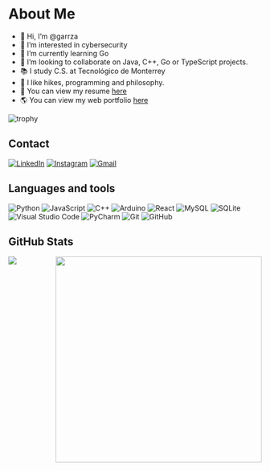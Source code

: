 # About Me
- 👋 Hi, I’m @garrza
- 👀 I’m interested in cybersecurity
- 🌱 I’m currently learning Go
- 💞️ I’m looking to collaborate on Java, C++, Go or TypeScript projects.
- 📚 I study C.S. at Tecnológico de Monterrey
- 🧠 I like hikes, programming and philosophy.
- 📄 You can view my resume [here](https://drive.google.com/file/d/17238hO2waX5ysYSCPqICShZtqV-6F8PZ/view)
- 🌎 You can view my web portfolio [here](http://garrza.com/)


![trophy](https://github-profile-trophy.vercel.app/?username=garrza&theme=onedark&margin-w=10&rank=-C,-?)

## Contact
<a href="https://www.linkedin.com/in/ramiro-garza-villarreal/" target="_blank"><img src="https://img.shields.io/badge/LinkedIn-0077B5?style=for-the-badge&logo=linkedin&logoColor=white" alt="LinkedIn"></a>
<a href="https://www.instagram.com/garrzza/" target="_blank"><img src="https://img.shields.io/badge/Instagram-E4405F?style=for-the-badge&logo=instagram&logoColor=white" alt="Instagram"></a>
<a href="mailto:garza.ramirov@gmail.com" target="_blank"><img src="https://img.shields.io/badge/Gmail-D14836?style=for-the-badge&logo=gmail&logoColor=white" alt="Gmail"> </a>

## Languages and tools

![Python](https://img.shields.io/badge/python-3670A0?style=for-the-badge&logo=python&logoColor=ffdd54)
![JavaScript](https://img.shields.io/badge/javascript-%23323330.svg?style=for-the-badge&logo=javascript&logoColor=%23F7DF1E)
![C++](https://img.shields.io/badge/c++-%2300599C.svg?style=for-the-badge&logo=c%2B%2B&logoColor=white)
![Arduino](https://img.shields.io/badge/-Arduino-00979D?style=for-the-badge&logo=Arduino&logoColor=white)
![React](https://img.shields.io/badge/react-%2320232a.svg?style=for-the-badge&logo=react&logoColor=%2361DAFB)
![MySQL](https://img.shields.io/badge/mysql-%2300f.svg?style=for-the-badge&logo=mysql&logoColor=white)
![SQLite](https://img.shields.io/badge/sqlite-%2307405e.svg?style=for-the-badge&logo=sqlite&logoColor=white)
![Visual Studio Code](https://img.shields.io/badge/Visual%20Studio%20Code-0078d7.svg?style=for-the-badge&logo=visual-studio-code&logoColor=white)
![PyCharm](https://img.shields.io/badge/pycharm-143?style=for-the-badge&logo=pycharm&logoColor=black&color=black&labelColor=green)
![Git](https://img.shields.io/badge/git-%23F05033.svg?style=for-the-badge&logo=git&logoColor=white)
![GitHub](https://img.shields.io/badge/github-%23121011.svg?style=for-the-badge&logo=github&logoColor=white)

## GitHub Stats
<div>
<p><img align="left" src="https://github-readme-stats.vercel.app/api/top-langs?username=garrza&show_icons=true&locale=en&layout=compact&theme=onedark&langs_count=6"/></p>
<p><img align="right" src="https://github-readme-stats.vercel.app/api?username=garrza&show_icons=true&locale=en&theme=onedark"  width="410" /></p>
</div>

<p>&nbsp;</p>
